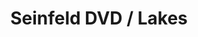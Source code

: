 ---
ee_id_thing: '4119'
site: '1'
type: '2'
inv_num: 2013-193
add_credit:
url: 2013-193-seinfeld-dvd-lakes
title: Seinfeld DVD / Lakes
year: '2013'
display_year: '2013'
medium: 1920x1080 H.264/MPEG-4 Part 10 looped digital file (from ​lossless ​Quicktime
  Animation master), media player, 70” flatscreen, armature, various cables
dims: 79 x 36.5 x 11 inches
pitch:
ps:
live_url:
youtube:
related_code:
imgs: seinfeld-lakes-2013-193-install-Heart-01-database-SM.jpg
subheading:
download:
commission:
related:
layout: things-i-made
---